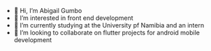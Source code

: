 - 👋 Hi, I’m Abigail Gumbo
- 👀 I’m interested in front end development 
- 🌱 I’m currently studying at the University pf Namibia and an intern 
- 💞️ I’m looking to collaborate on flutter projects for android mobile development
  

<!---
gumbogail/gumbogail is a ✨ special ✨ repository because its `README.md` (this file) appears on your GitHub profile.
You can click the Preview link to take a look at your changes.
--->

